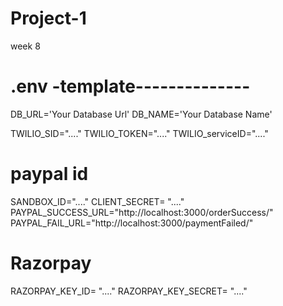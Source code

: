 # Project-1
week 8





# .env -template--------------
DB_URL='Your Database Url'
DB_NAME='Your Database Name'

TWILIO_SID="...."
TWILIO_TOKEN="...."
TWILIO_serviceID="...."

# paypal id
SANDBOX_ID="...."
CLIENT_SECRET= "...."
PAYPAL_SUCCESS_URL="http://localhost:3000/orderSuccess/"
PAYPAL_FAIL_URL="http://localhost:3000/paymentFailed/"

# Razorpay
RAZORPAY_KEY_ID=  "...."
RAZORPAY_KEY_SECRET= "...."
